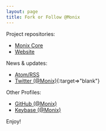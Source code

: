 ```yaml
---
layout: page
title: Fork or Follow @Monix
---
```


Project repositories:

- [Monix Core](https://github.com/monix/monix/)
- [Website](https://github.com/monix/monix.io/)

News &amp; updates:

- [Atom/RSS](/blog/atom.xml)
- [Twitter (@Monix)](https://twitter.com/monix){:target=>"blank"}

Other Profiles:

- [GitHub (@Monix)](https://github.com/monix)
- [Keybase (@Monix)](https://keybase.io/monix)

Enjoy!

